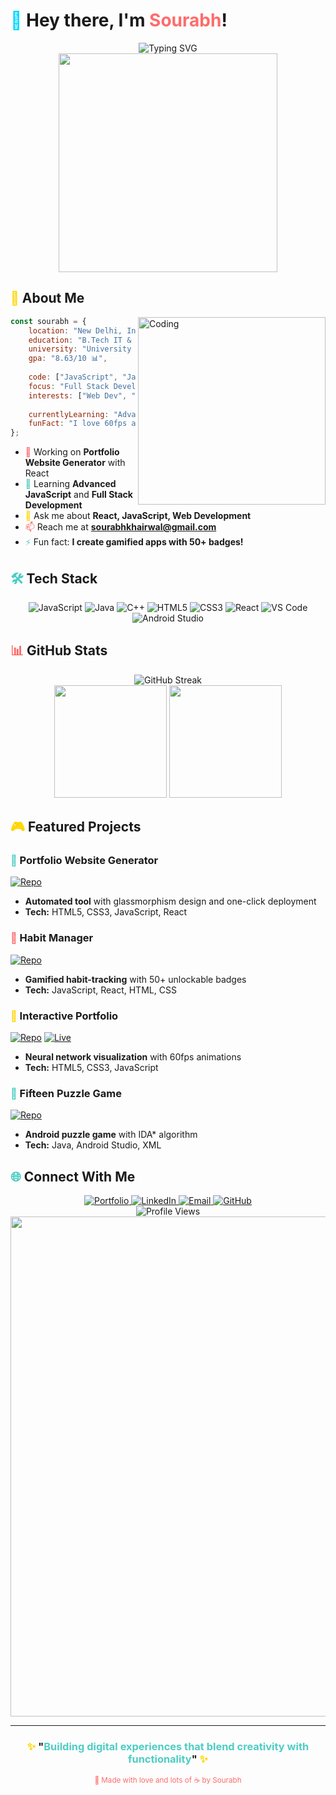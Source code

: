 # <span style="color: #00D9FF;">🚀</span> Hey there, I'm <span style="color: #FF6B6B;">Sourabh</span>! 

<div align="center">
  <img src="https://readme-typing-svg.demolab.com?font=Fira+Code&weight=600&size=28&duration=4000&pause=1000&color=00D9FF&background=0D1117&center=true&vCenter=true&width=600&lines=Full+Stack+Developer+%F0%9F%92%BB;B.Tech+IT+Student+%F0%9F%8E%93;Problem+Solver+%F0%9F%A7%A9;Creative+Thinker+%F0%9F%A7%A0" alt="Typing SVG" />
</div>

<div align="center">
  <img src="https://user-images.githubusercontent.com/74038190/225813708-98b745f2-7d22-48cf-9150-083f1b00d6c9.gif" width="350">
</div>

## <span style="color: #FFD700;">🌟</span> About Me

<img align="right" alt="Coding" width="300" src="https://user-images.githubusercontent.com/74038190/229223263-cf2e4b07-2615-4f87-9c38-e37600f8381a.gif">

```javascript
const sourabh = {
    location: "New Delhi, India 🇮🇳",
    education: "B.Tech IT & Mathematical Innovation",
    university: "University of Delhi",
    gpa: "8.63/10 📊",
    
    code: ["JavaScript", "Java", "C++", "C"],
    focus: "Full Stack Development",
    interests: ["Web Dev", "Problem Solving", "Photography"],
    
    currentlyLearning: "Advanced React",
    funFact: "I love 60fps animations! 🧠"
};
```

- <span style="color: #FF6B6B;">🔭</span> Working on **Portfolio Website Generator** with React
- <span style="color: #4ECDC4;">🌱</span> Learning **Advanced JavaScript** and **Full Stack Development**
- <span style="color: #FFD700;">💬</span> Ask me about **React, JavaScript, Web Development**
- <span style="color: #FF6B6B;">📫</span> Reach me at **sourabhkhairwal@gmail.com**
- <span style="color: #4ECDC4;">⚡</span> Fun fact: **I create gamified apps with 50+ badges!**

## <span style="color: #4ECDC4;">🛠️</span> Tech Stack

<div align="center">

![JavaScript](https://img.shields.io/badge/JavaScript-F7DF1E?style=for-the-badge&logo=javascript&logoColor=black)
![Java](https://img.shields.io/badge/Java-ED8B00?style=for-the-badge&logo=java&logoColor=white)
![C++](https://img.shields.io/badge/C%2B%2B-00599C?style=for-the-badge&logo=c%2B%2B&logoColor=white)
![HTML5](https://img.shields.io/badge/HTML5-E34F26?style=for-the-badge&logo=html5&logoColor=white)
![CSS3](https://img.shields.io/badge/CSS3-1572B6?style=for-the-badge&logo=css3&logoColor=white)
![React](https://img.shields.io/badge/React-20232A?style=for-the-badge&logo=react&logoColor=61DAFB)
![VS Code](https://img.shields.io/badge/VS%20Code-007ACC?style=for-the-badge&logo=visual-studio-code&logoColor=white)
![Android Studio](https://img.shields.io/badge/Android%20Studio-3DDC84?style=for-the-badge&logo=android-studio&logoColor=white)

</div>

## <span style="color: #FF6B6B;">📊</span> GitHub Stats

<div align="center">
  <img src="https://github-readme-streak-stats.herokuapp.com/?user=s0ura8hs&theme=radical&hide_border=true" alt="GitHub Streak" />
</div>

<div align="center">
  <img height="180em" src="https://github-readme-stats.vercel.app/api?username=s0ura8hs&show_icons=true&theme=radical&include_all_commits=true&count_private=true&hide_border=true"/>
  <img height="180em" src="https://github-readme-stats.vercel.app/api/top-langs/?username=s0ura8hs&layout=compact&langs_count=8&theme=radical&hide_border=true"/>
</div>

## <span style="color: #FFD700;">🎮</span> Featured Projects

### <span style="color: #4ECDC4;">🌟</span> Portfolio Website Generator
[![Repo](https://img.shields.io/badge/GitHub-100000?style=for-the-badge&logo=github&logoColor=white)](https://github.com/s0ura8hs/portfolio-website-generator)
- **Automated tool** with glassmorphism design and one-click deployment
- **Tech:** HTML5, CSS3, JavaScript, React

### <span style="color: #FF6B6B;">🎯</span> Habit Manager
[![Repo](https://img.shields.io/badge/GitHub-100000?style=for-the-badge&logo=github&logoColor=white)](https://github.com/s0ura8hs/Habit-Manager)
- **Gamified habit-tracking** with 50+ unlockable badges
- **Tech:** JavaScript, React, HTML, CSS

### <span style="color: #FFD700;">💼</span> Interactive Portfolio
[![Repo](https://img.shields.io/badge/GitHub-100000?style=for-the-badge&logo=github&logoColor=white)](https://github.com/s0ura8hs/s0urabh-portfolio) [![Live](https://img.shields.io/badge/Live-00C7B7?style=for-the-badge&logo=netlify&logoColor=white)](https://s0urabh-portfolio.netlify.app/)
- **Neural network visualization** with 60fps animations
- **Tech:** HTML5, CSS3, JavaScript

### <span style="color: #4ECDC4;">🧩</span> Fifteen Puzzle Game
[![Repo](https://img.shields.io/badge/GitHub-100000?style=for-the-badge&logo=github&logoColor=white)](https://github.com/s0ura8hs/FifteenPuzzleGame)
- **Android puzzle game** with IDA* algorithm
- **Tech:** Java, Android Studio, XML

## <span style="color: #4ECDC4;">🌐</span> Connect With Me

<div align="center">
  <a href="https://s0urabh-portfolio.netlify.app/" target="_blank">
    <img src="https://img.shields.io/badge/Portfolio-255E63?style=for-the-badge&logo=About.me&logoColor=white" alt="Portfolio" />
  </a>
  <a href="https://linkedin.com/in/sourabh-khairwal" target="_blank">
    <img src="https://img.shields.io/badge/LinkedIn-0077B5?style=for-the-badge&logo=linkedin&logoColor=white" alt="LinkedIn" />
  </a>
  <a href="mailto:sourabhkhairwal@gmail.com" target="_blank">
    <img src="https://img.shields.io/badge/Email-D14836?style=for-the-badge&logo=gmail&logoColor=white" alt="Email" />
  </a>
  <a href="https://github.com/s0ura8hs" target="_blank">
    <img src="https://img.shields.io/badge/GitHub-100000?style=for-the-badge&logo=github&logoColor=white" alt="GitHub" />
  </a>
</div>

<div align="center">
  <img src="https://komarev.com/ghpvc/?username=s0ura8hs&color=00D9FF&style=for-the-badge&label=Profile+Views" alt="Profile Views" />
</div>

<div align="center">
  <img src="https://user-images.githubusercontent.com/74038190/212284100-561aa473-3905-4a80-b561-0d28506553ee.gif" width="800">
</div>

---

<div align="center">
  <h3><span style="color: #FFD700;">✨</span> "<span style="color: #4ECDC4;">Building digital experiences that blend creativity with functionality</span>" <span style="color: #FFD700;">✨</span></h3>
  <sub><span style="color: #FF6B6B;">💙 Made with love and lots of ☕ by Sourabh</span></sub>
</div>
